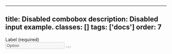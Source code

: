 <!--
 *              © 2025 Visa
 *
 * Licensed under the Apache License, Version 2.0 (the "License");
 * you may not use this file except in compliance with the License.
 * You may obtain a copy of the License at
 *
 *         http://www.apache.org/licenses/LICENSE-2.0
 *
 * Unless required by applicable law or agreed to in writing, software
 * distributed under the License is distributed on an "AS IS" BASIS,
 * WITHOUT WARRANTIES OR CONDITIONS OF ANY KIND, either express or implied.
 * See the License for the specific language governing permissions and
 * limitations under the License.
 *
 -->
---
title: Disabled combobox
description: Disabled input example.
classes: []
tags: ['docs']
order: 7
---

<div class="v-combobox">
  <div class="v-dropdown v-flex v-flex-col v-gap-4">
    <label class="v-label" for="combobox-disabled">
      Label (required)
    </label>
    <div class="v-input-container v-surface v-flex-row">
      <input aria-autocomplete="list" aria-expanded="false" aria-haspopup="listbox" aria-owns="" autocomplete="off" class="v-input" disabled="" id="combobox-disabled" name="combobox-disabled" role="combobox" type="text" value="Option"/>
      <button aria-label="toggle" class="v-button v-button-icon v-button-tertiary v-button-small" disabled="" tabindex="-1" type="button">
        <svg aria-hidden="true" class="v-icon v-icon-visa v-icon-tiny" focusable="false" viewbox="0 0 16 16">
          <use href="#visa-chevron-down-tiny">
          </use>
        </svg>
      </button>
    </div>
  </div>
</div>
